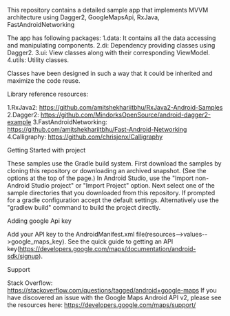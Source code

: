 This repository contains a detailed sample app that implements MVVM architecture using Dagger2, GoogleMapsApi, RxJava, FastAndroidNetworking

The app has following packages:
1.data: It contains all the data accessing and manipulating components.
2.di: Dependency providing classes using Dagger2.
3.ui: View classes along with their corresponding ViewModel.
4.utils: Utility classes.

Classes have been designed in such a way that it could be inherited and maximize the code reuse.

Library reference resources:

1.RxJava2: https://github.com/amitshekhariitbhu/RxJava2-Android-Samples
2.Dagger2: https://github.com/MindorksOpenSource/android-dagger2-example
3.FastAndroidNetworking: https://github.com/amitshekhariitbhu/Fast-Android-Networking
4.Calligraphy: https://github.com/chrisjenx/Calligraphy


Getting Started with project

These samples use the Gradle build system.
First download the samples by cloning this repository or downloading an archived snapshot. (See the options at the top of the page.)
In Android Studio, use the "Import non-Android Studio project" or "Import Project" option. Next select one of the sample directories that you downloaded from this repository. If prompted for a gradle configuration accept the default settings.
Alternatively use the "gradlew build" command to build the project directly.

Adding google Api key 

Add your API key to the AndroidManifest.xml file(resources-->values-->google_maps_key). See the quick guide to getting an API key(https://developers.google.com/maps/documentation/android-sdk/signup).

Support

Stack Overflow: https://stackoverflow.com/questions/tagged/android+google-maps
If you have discovered an issue with the Google Maps Android API v2, please see the resources here: https://developers.google.com/maps/support/
